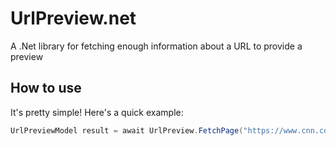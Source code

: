 # UrlPreview.net
A .Net library for fetching enough information about a URL to provide a preview

## How to use
It's pretty simple! Here's a quick example:

```c#
UrlPreviewModel result = await UrlPreview.FetchPage("https://www.cnn.com/");
```
